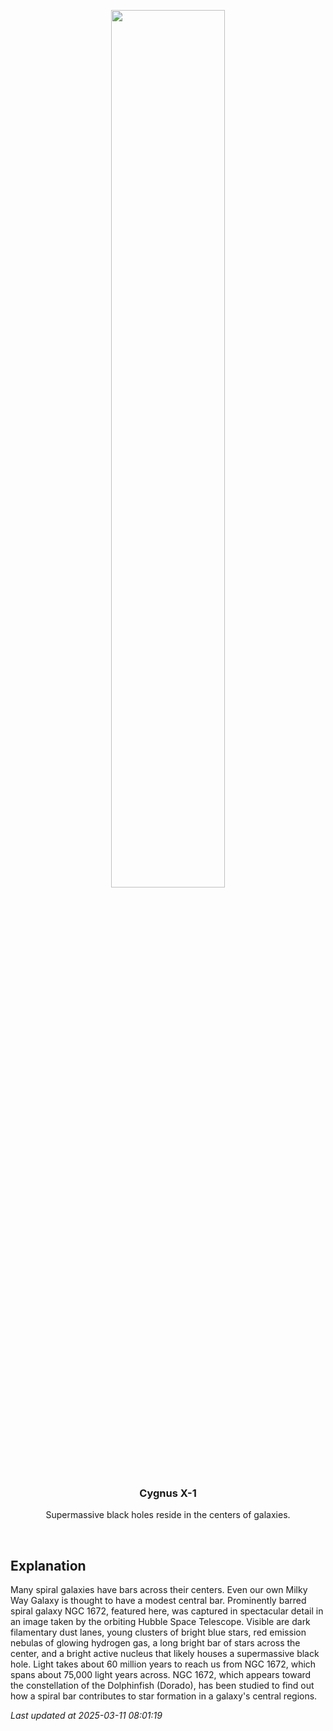 <p align='center'>
    <img src='https://apod.nasa.gov/apod/image/2503/NGC1672B_Hubble_1080.jpg' width='60%' />
    <h3 align="center">Cygnus X-1</h3>
    <p align="center">Supermassive black holes reside in the centers of galaxies.</p>
</p>
<br/>

Explanation
--
Many spiral galaxies have bars across their centers.  Even our own Milky Way Galaxy is thought to have a modest central bar. Prominently barred spiral galaxy NGC 1672, featured here, was captured in spectacular detail in an image taken by the orbiting Hubble Space Telescope. Visible are dark filamentary dust lanes, young clusters of bright blue stars, red emission nebulas of glowing hydrogen gas, a long bright bar of stars across the center, and a bright active nucleus that likely houses a supermassive black hole.  Light takes about 60 million years to reach us from NGC 1672, which spans about 75,000 light years across. NGC 1672, which appears toward the constellation of the Dolphinfish (Dorado), has been studied to find out how a spiral bar contributes to star formation in a galaxy's central regions.


*Last updated at 2025-03-11 08:01:19*

